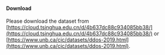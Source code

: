 #### Download

Please download the dataset from [https://cloud.tsinghua.edu.cn/d/4b637dc88c934085bb38/](https://cloud.tsinghua.edu.cn/d/4b637dc88c934085bb38/) or [https://www.unb.ca/cic/datasets/ddos-2019.html](https://www.unb.ca/cic/datasets/ddos-2019.html).
